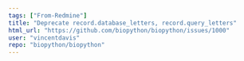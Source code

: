 ```yaml
---
tags: ["From-Redmine"]
title: "Deprecate record.database_letters, record.query_letters"
html_url: "https://github.com/biopython/biopython/issues/1000"
user: "vincentdavis"
repo: "biopython/biopython"
---
```


